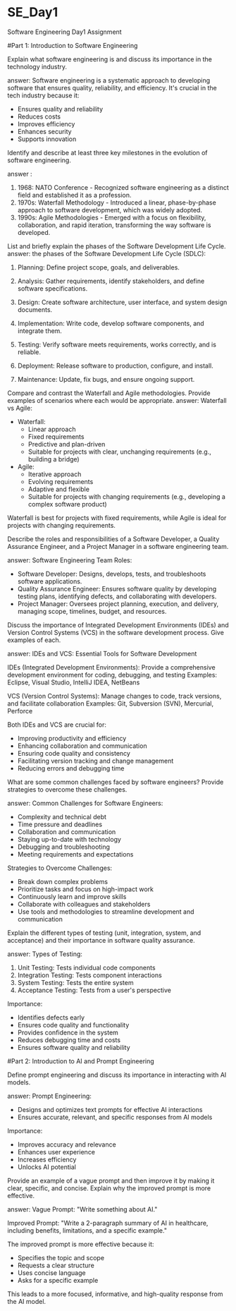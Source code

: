 # SE_Day1
Software Engineering Day1 Assignment

#Part 1: Introduction to Software Engineering

Explain what software engineering is and discuss its importance in the technology industry.

answer: Software engineering is a systematic approach to developing software that ensures quality, reliability, and efficiency. It's crucial in the tech industry because it:

- Ensures quality and reliability
- Reduces costs
- Improves efficiency
- Enhances security
- Supports innovation

Identify and describe at least three key milestones in the evolution of software engineering.

 answer :
 1. 1968: NATO Conference - Recognized software engineering as a distinct field and established it as a profession.
2. 1970s: Waterfall Methodology - Introduced a linear, phase-by-phase approach to software development, which was widely adopted.
3. 1990s: Agile Methodologies - Emerged with a focus on flexibility, collaboration, and rapid iteration, transforming the way software is developed.


List and briefly explain the phases of the Software Development Life Cycle.
answer: the phases of the Software Development Life Cycle (SDLC):

1. Planning: Define project scope, goals, and deliverables.

2. Analysis: Gather requirements, identify stakeholders, and define software specifications.

3. Design: Create software architecture, user interface, and system design documents.

4. Implementation: Write code, develop software components, and integrate them.

5. Testing: Verify software meets requirements, works correctly, and is reliable.

6. Deployment: Release software to production, configure, and install.

7. Maintenance: Update, fix bugs, and ensure ongoing support.



Compare and contrast the Waterfall and Agile methodologies. Provide examples of scenarios where each would be appropriate.
answer: Waterfall vs Agile:

- Waterfall:
    - Linear approach
    - Fixed requirements
    - Predictive and plan-driven
    - Suitable for projects with clear, unchanging requirements (e.g., building a bridge)
- Agile:
    - Iterative approach
    - Evolving requirements
    - Adaptive and flexible
    - Suitable for projects with changing requirements (e.g., developing a complex software product)

 Waterfall is best for projects with fixed requirements, while Agile is ideal for projects with changing requirements.


Describe the roles and responsibilities of a Software Developer, a Quality Assurance Engineer, and a Project Manager in a software engineering team.

answer: Software Engineering Team Roles:

- Software Developer: Designs, develops, tests, and troubleshoots software applications.
- Quality Assurance Engineer: Ensures software quality by developing testing plans, identifying defects, and collaborating with developers.
- Project Manager: Oversees project planning, execution, and delivery, managing scope, timelines, budget, and resources.



Discuss the importance of Integrated Development Environments (IDEs) and Version Control Systems (VCS) in the software development process. Give examples of each.

answer: IDEs and VCS: Essential Tools for Software Development

IDEs (Integrated Development Environments):
 Provide a comprehensive development environment for coding, debugging, and testing
 Examples: Eclipse, Visual Studio, IntelliJ IDEA, NetBeans

VCS (Version Control Systems):
 Manage changes to code, track versions, and facilitate collaboration
 Examples: Git, Subversion (SVN), Mercurial, Perforce

Both IDEs and VCS are crucial for:

- Improving productivity and efficiency
- Enhancing collaboration and communication
- Ensuring code quality and consistency
- Facilitating version tracking and change management
- Reducing errors and debugging time

What are some common challenges faced by software engineers? Provide strategies to overcome these challenges.

answer: Common Challenges for Software Engineers:

- Complexity and technical debt
- Time pressure and deadlines
- Collaboration and communication
- Staying up-to-date with technology
- Debugging and troubleshooting
- Meeting requirements and expectations

Strategies to Overcome Challenges:

- Break down complex problems
- Prioritize tasks and focus on high-impact work
- Continuously learn and improve skills
- Collaborate with colleagues and stakeholders
- Use tools and methodologies to streamline development and communication



Explain the different types of testing (unit, integration, system, and acceptance) and their importance in software quality assurance.

answer: Types of Testing:

1. Unit Testing: Tests individual code components
2. Integration Testing: Tests component interactions
3. System Testing: Tests the entire system
4. Acceptance Testing: Tests from a user's perspective

Importance:

- Identifies defects early
- Ensures code quality and functionality
- Provides confidence in the system
- Reduces debugging time and costs
- Ensures software quality and reliability

#Part 2: Introduction to AI and Prompt Engineering


Define prompt engineering and discuss its importance in interacting with AI models.

answer: Prompt Engineering:

- Designs and optimizes text prompts for effective AI interactions
- Ensures accurate, relevant, and specific responses from AI models

Importance:

- Improves accuracy and relevance
- Enhances user experience
- Increases efficiency
- Unlocks AI potential

Provide an example of a vague prompt and then improve it by making it clear, specific, and concise. Explain why the improved prompt is more effective.

answer: Vague Prompt: "Write something about AI."

Improved Prompt: "Write a 2-paragraph summary of AI in healthcare, including benefits, limitations, and a specific example."

The improved prompt is more effective because it:

- Specifies the topic and scope
- Requests a clear structure
- Uses concise language
- Asks for a specific example

This leads to a more focused, informative, and high-quality response from the AI model.
